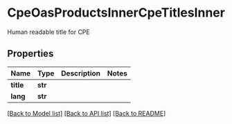 # CpeOasProductsInnerCpeTitlesInner

Human readable title for CPE

## Properties
Name | Type | Description | Notes
------------ | ------------- | ------------- | -------------
**title** | **str** |  | 
**lang** | **str** |  | 

[[Back to Model list]](../README.md#documentation-for-models) [[Back to API list]](../README.md#documentation-for-api-endpoints) [[Back to README]](../README.md)



